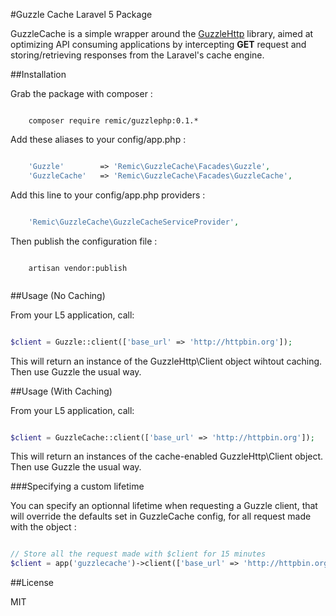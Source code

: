 #Guzzle Cache Laravel 5 Package

GuzzleCache is a simple wrapper around the [GuzzleHttp](http://docs.guzzlephp.org/en/latest/) library, aimed at optimizing API consuming applications by intercepting **GET** request and storing/retrieving responses from the Laravel's cache engine.

##Installation

Grab the package with composer :

```

    composer require remic/guzzlephp:0.1.*

```

Add these aliases to your config/app.php :

```php

    'Guzzle'        => 'Remic\GuzzleCache\Facades\Guzzle', 
    'GuzzleCache'   => 'Remic\GuzzleCache\Facades\GuzzleCache',

```

Add this line to your config/app.php providers :

```php

    'Remic\GuzzleCache\GuzzleCacheServiceProvider', 

```
Then publish the configuration file :

```

    artisan vendor:publish
    
```


##Usage (No Caching)

From your L5 application, call: 

```php

$client = Guzzle::client(['base_url' => 'http://httpbin.org']);

```

This will return an instance of the GuzzleHttp\Client object wihtout caching. Then use Guzzle the usual way.

##Usage (With Caching)

From your L5 application, call: 

```php

$client = GuzzleCache::client(['base_url' => 'http://httpbin.org']);

```

This will return an instances of the cache-enabled GuzzleHttp\Client object. Then use Guzzle the usual way.

###Specifying a custom lifetime

You can specify an optionnal lifetime when requesting a Guzzle client, that will override the defaults set in GuzzleCache config, for all request made with the object :

```php

// Store all the request made with $client for 15 minutes
$client = app('guzzlecache')->client(['base_url' => 'http://httpbin.org'], 15); 

```

##License

MIT
